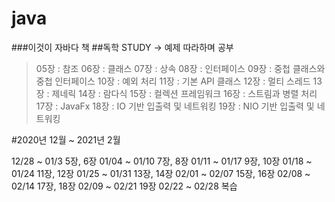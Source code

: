 # java

###이것이 자바다 책 
##독학 STUDY -> 예제 따라하며 공부
>05장 : 참조 
>06장 : 클래스
>07장 : 상속
>08장 : 인터페이스
>09장 : 중첩 클래스와 중첩 인터페이스
>10장 : 예외 처리
>11장 : 기본 API 클래스
>12장 : 멀티 스레드
>13장 : 제네릭
>14장 : 람다식
>15장 : 컬렉션 프레임워크
>16장 : 스트림과 병렬 처리
>17장 : JavaFx
>18장 : IO 기반 입출력 및 네트워킹
>19장 : NIO 기반 입출력 및 네트워킹

#2020년 12월 ~ 2021년 2월

12/28 ~ 01/3 5장, 6장 
01/04 ~ 01/10  7장, 8장
01/11 ~ 01/17 9장, 10장
01/18 ~ 01/24 11장, 12장
01/25 ~ 01/31 13장, 14장
02/01 ~ 02/07 15장, 16장
02/08 ~ 02/14 17장, 18장
02/09 ~ 02/21 19장
02/22 ~ 02/28 복습
